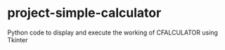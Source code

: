 # project-simple-calculator
Python code to display and execute the working of CFALCULATOR using Tkinter
